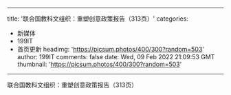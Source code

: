 
---
title: '联合国教科文组织：重塑创意政策报告（313页）'
categories: 
 - 新媒体
 - 199IT
 - 首页更新
headimg: 'https://picsum.photos/400/300?random=503'
author: 199IT
comments: false
date: Wed, 09 Feb 2022 21:09:53 GMT
thumbnail: 'https://picsum.photos/400/300?random=503'
---

<div>   
联合国教科文组织：重塑创意政策报告（313页）  
</div>
            